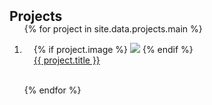 <h2 id="projects" style="margin: 2px 0px -15px;">Projects</h2>

<div class="publications">
<ol class="bibliography">

{% for project in site.data.projects.main %}

<li>
<div class="pub-row">
  <div class="col-sm-3 abbr" style="position: relative;padding-right: 15px;padding-left: 15px;">
    {% if project.image %} 
    <img src="{{ project.image }}" class="teaser img-fluid z-depth-1" style="width=100;height=40%">
    {% endif %}
  </div>
  <div class="col-sm-9" style="position: relative; padding-right: 15px; padding-left: 15px;">
      <div class="title"><a href="{{ project.link }}">{{ project.title }}</a></div>
  </div>
</div>
</li>

<br>

{% endfor %}

</ol>
</div>
